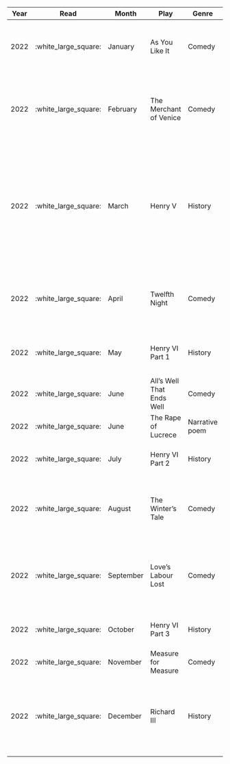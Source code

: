 | Year | Read                   | Month     | Play                      | Genre          | Watch                  | BE\_RecMovie                                                                                                                                                                     |
| ---- | ---------------------- | --------- | ------------------------- | -------------- | ---------------------- | -------------------------------------------------------------------------------------------------------------------------------------------------------------------------------- |
| 2022 | :white\_large\_square: | January   | As You Like It            | Comedy         | :white\_large\_square: | Watch the stage version starring Helen Mirren as Rosalind and filmed by the BBC in 1978                                                                                          |
| 2022 | :white\_large\_square: | February  | The Merchant of Venice    | Comedy         | :white\_large\_square: | Watch the 2004 version starring Al Pacino, Ralph Fiennes, and Jeremy Irons. Pacino plays Shylock supremely well                                                                  |
| 2022 | :white\_large\_square: | March     | Henry V                   | History        | :white\_large\_square: | Watch the 1989 Kenneth Branagh version. I love how he conceptualised the Battle of Agincourt. This is one of those few films that has a 100% approval rating on Rotten Tomatoes. |
| 2022 | :white\_large\_square: | April     | Twelfth Night             | Comedy         | :white\_large\_square: | Watch the 1996 Trevor Nunn version starring Helena Bonham Carter and Richard E. Grant.                                                                                           |
| 2022 | :white\_large\_square: | May       | Henry VI Part 1           | History        | :white\_large\_square: | Watch tthe 2016 adaptation part of The Hollow Crown Series.                                                                                                                      |
| 2022 | :white\_large\_square: | June      | All’s Well That Ends Well | Comedy         | :white\_large\_square: | Watch the 1981 version from the BBC collection.                                                                                                                                  |
| 2022 | :white\_large\_square: | June      | The Rape of Lucrece       | Narrative poem | :white\_large\_square: | No movie reccomendation from BE                                                                                                                                                  |
| 2022 | :white\_large\_square: | July      | Henry VI Part 2           | History        | :white\_large\_square: | Watch the 2016 adaptation part of The Hollow Crown.                                                                                                                              |
| 2022 | :white\_large\_square: | August    | The Winter’s Tale         | Comedy         | :white\_large\_square: | Watch Branagh’s filming of his stage adaptation in 2015 with Judi Dench.                                                                                                         |
| 2022 | :white\_large\_square: | September | Love’s Labour Lost        | Comedy         | :white\_large\_square: | Watch the Kenneth Branagh adaptation, with the movie from 2000 feeling like a classic 1930s musical.                                                                             |
| 2022 | :white\_large\_square: | October   | Henry VI Part 3           | History        | :white\_large\_square: | Watch the 2016 adaptation part of The Hollow Crown.                                                                                                                              |
| 2022 | :white\_large\_square: | November  | Measure for Measure       | Comedy         | :white\_large\_square: | Watch the 1979 BBC version.                                                                                                                                                      |
| 2022 | :white\_large\_square: | December  | Richard III               | History        | :white\_large\_square: | Watch the 1955 Laurence Olivier version. His monologue, the famous “Now is the winter of our discontent”, is unparalleled.                                                       |

